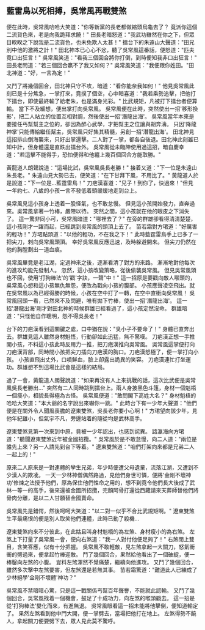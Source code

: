 藍雷鳥以死相搏，吳常風再戰雙煞
------------------------------

便在此時，吳常風哈哈大笑道："你等新黨的長老都做縮頭烏龜去了？
竟派你這個二流貨色來，老是向我跪拜求饒！"
田長老暗怒道："我武功雖然在你之下，但眾目睽睽之下說我是二流貨色，也未免欺人太甚！"
擂台下的朱遠山大聲道："田兄別中他的激將之計！"
田北神本已心心不忿，聽了吳常風這番話，便怒道："匹夫竟口出狂言！"
吳常風笑道："看我三個回合將你打倒，到時便知我非口出狂言！"
田長老問道："若三個回合贏不了我又如何？"
吳常風笑道："我便跟你姓田。"田北神道："好，一言為定！"

又鬥了將幾個回合，田北神只守不攻，暗道："看你能奈我如何！"
他見吳常風此刻已是十分焦急，一掌打來，竟撲了個空，心中暗喜道："我若乘勢追擊，把他打下擂台，即使最終輸了給老朱，也是滿身光彩。"
比武規矩，凡被打下擂台者便算輸。
當下不及細想，便出掌打向吳常風。
吳常風便在此時，突然使出一招'移形換影'，把二人站立的位置互相對調，然後使出一招'潛龍出海'。
吳常風當年本來是要接任丐幫幫主之位的，卻因為醉心武學，才把幫主之位讓與胡奔濤。
只因'降龍神掌'只能傳給繼任幫主，吳常風只好集其精髓，另創一招'潛龍出海'。
田北神見這招排山倒海襲來，只好出掌還擊。二人對了一掌，都各自後退。田北神此刻雖已知中計，但身體還是直跌出擂台外。
吳常風從未臨陣使用過這招，暗自慶幸道："若這擊不能得手，恐怕便得和他纏上幾百個回合方能取勝。"

黃龍道人朗聲說道："這場比試，吳常風吳長老勝！"
接着又道："下一位是朱遠山朱長老。"
朱遠山見大勢已去，便笑道："在下甘拜下風，不用比了。"
黃龍道人於是說道："下一位是...藍霆雷鳥！"
刀疤漢喜道："兒子！到你了，快過來！"但見一年約七、八歲的小孩一言不發低着頭缓缓地走到台上。

吳常風見這小孩身上透着一股怪氣，也不敢怠慢。
但見這小孩開始發力，直奔過來。吳常風拿著一竹棒，嚴陣以待。
突然之間，這小孩就在他的眼皮之下消失了。
這一驚非同小可，吳常風暗道："哪裡去了？"
在旁的群雄卻看得清清楚楚，這小孩剛才一躍而起，已經跳到吳常風的頭頂上去了。
苗若霜對方珺道："好厲害的輕功！"
方珺點頭道："以他的輕功，不在我之下！"
此時藍霆雷鳥手上已多了一把尖刀，刺向吳常風頭頂。
幸好吳常風反應迅速，及時躲避開來。
但尖刀仍然在他的胸膛劃出一道血痕。

吳常風畢竟是老江湖，定過神來之後，逐漸看清了對方的來路。
漸漸地對他每次的進攻均能先發制人。
忽然，這小孩改變策略，從後偷襲吳常風。
但見吳常風頭也不回，使用'打狗棒法'的'戳'字訣，一聲"中！"
這一招原是要戳向敵人喉頭的，吳常風心想和這小孩無仇無怨，便改為戳向小孩的腹部。
小孩應聲凌空飛出。就在吳常風以為已經得勝的時候，小孩在空中打了一轉，在空中直衝向吳常風！
吳常風回頭一看，已然來不及閃避，唯有拋下竹棒，使出一招'潛龍出海'。
這一招'潛龍出海'剛才對田北神的時候群雄已經看過了，這小孩定然沒命。
群雄暗道："只怪他自作聰明，怨不得吳長老！"

台下的刀疤漢看到這關鍵之處，口中猶在說："臭小子不要命了！"
身體已直奔出去。群雄見這人雖然身材魁悟，行動卻如此迅猛，無不驚嘆。
刀疤漢正想一手推開小孩，不料這小孩此時反用力一推，把刀疤漢推向吳常風。
吳常風這掌便打向刀疤漢背部，同時間小孩把尖刀插向刀疤漢的胸口。刀疤漢怒極了，便一掌打向小孩。
小孩直飛出丈外，口噴鮮血，臉上卻露出詭異的笑容。
刀疤漢連忙打坐運功。群雄想不到這場比武會是這樣的結局。

過了一會，黃龍道人朗聲說道："如果再沒有人上來挑戰的話，這次比武便是吳常風吳長老勝出..."
突然有二人同時跳到擂台上。兩人身披黑色斗篷，身材一個魁梧一個瘦小，相貌長得極為古怪。
吳常風便道："敢問閣下高姓大名？"
身材魁梧的哈哈大笑道："本大爺的名字說出來嚇你一跳。"
此時台下有一少年大聲道："他們便是在關外令人聞風喪膽的遼東雙煞，吳長老你要小心啊！"
方珺望向該少年，見他年紀雖小，但氣宇不凡，旁邊站着的隨從均是武林高手。

遼東雙煞見第一次來到中原，竟被一少年認出，也感到詫異。
路瀛海向方珺道："聽聞遼東雙煞近年被金國招攬。"
吳常風於是不敢怠慢，向二人道："兩位是誰先上來？另一人請先到台下等着。"
遼東雙煞道："咱們打架向來都是兄弟二人一起上的！"

原來二人原來是一對連體的孿生兄弟，年少時便遭父母遺棄，流落江湖，又遭到不少漢人的欺凌。
一天一少林神僧偶然路過，見他們身世可憐，便將'金剛不壞神功'修煉之法授予他們，原為保住他們性命之用的，想不到竟令他們長大後成了武林一等一的高手，後來還被金國所招攬，完顏阿骨打還從西藏請來天葬師替他們將骨肉分離，是以二人甘願替金國賣命。

吳常風先是錯愕，然後呵呵大笑道："以二對一似乎不合比武規矩啊。"
遼東雙煞生平最痛恨的便是別人取笑他們連體，此時已動了殺機...

遼東雙煞向來不分彼此，在此姑且叫身材魁梧的為左煞、身材瘦小的為右煞。
左煞上下打量了吳常風一會，便向右煞道："我一人對付他便足夠了！"
右煞閉上雙目，含笑答應，似有十分把握。
吳常風不敢輕敵，見左煞拿起一大關刀，怒氣衝衝的劈過來，便拿起竹棒迎敵。
鬥了幾個回合，果然給他看出了一個破綻，便一棒鑿向左煞的小腹。
豈料左煞渾然不覺痛楚，繼續向他進攻。
又鬥了幾個回合，雖然多次擊中左煞要害，但左煞還是若無其事。
苗若霜驚道："難道此人已練成了少林絕學'金剛不壞體'神功？"

吳常風不禁暗暗心驚，只是這一戰關係丐幫百年聲譽，不能就此認輸。
又鬥了幾個回合，吳常風找着一個機會，鼓足了十成功力，向左煞的喉頭戳去。
這一招是從'打狗棒法'變化而來，有進無退。
吳常風眼看這一招未能將他擊倒，便知道輸定了。
果然左煞看到他中門大開，便一掌劈去，當場把他打在地上。
左煞得勢不饒人，拿起關刀便要劈下去，眾人見此莫不驚呼。
